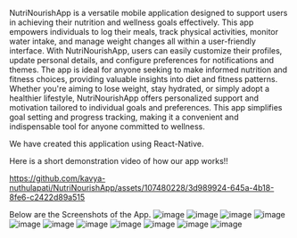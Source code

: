 NutriNourishApp is a versatile mobile application designed to support users in achieving their nutrition and wellness goals effectively. This app empowers individuals to log their meals, track physical activities, monitor water intake, and manage weight changes all within a user-friendly interface. With NutriNourishApp, users can easily customize their profiles, update personal details, and configure preferences for notifications and themes. The app is ideal for anyone seeking to make informed nutrition and fitness choices, providing valuable insights into diet and fitness patterns. Whether you're aiming to lose weight, stay hydrated, or simply adopt a healthier lifestyle, NutriNourishApp offers personalized support and motivation tailored to individual goals and preferences. This app simplifies goal setting and progress tracking, making it a convenient and indispensable tool for anyone committed to wellness.

We have created this application using React-Native.

Here is a short demonstration video of how our app works!!

https://github.com/kavya-nuthulapati/NutriNourishApp/assets/107480228/3d989924-645a-4b18-8fe6-c2422d89a515

Below are the Screenshots of the App.
![image](https://github.com/kavya-nuthulapati/NutriNourishApp/assets/107480228/b18153c0-f82b-4542-93cd-7659ab708276)
![image](https://github.com/kavya-nuthulapati/NutriNourishApp/assets/107480228/39058b23-45f3-4405-ad34-7ba2df368d57)
![image](https://github.com/kavya-nuthulapati/NutriNourishApp/assets/107480228/b3867e17-e7c0-4043-8639-cd071a0b68fb)
![image](https://github.com/kavya-nuthulapati/NutriNourishApp/assets/107480228/fdde9481-67ee-4ce5-af77-0714c4f10d67)
![image](https://github.com/kavya-nuthulapati/NutriNourishApp/assets/107480228/97cfee24-9a37-410b-ae9b-e0d03cefb86b)
![image](https://github.com/kavya-nuthulapati/NutriNourishApp/assets/107480228/35130962-c70a-449b-adf1-6b8dcf35fa51)
![image](https://github.com/kavya-nuthulapati/NutriNourishApp/assets/107480228/2a80fccf-3452-474e-90b8-c5b09aef15b0)
![image](https://github.com/kavya-nuthulapati/NutriNourishApp/assets/107480228/63cb37fb-af78-4dc8-8da3-b38307d67706)
![image](https://github.com/kavya-nuthulapati/NutriNourishApp/assets/107480228/3d9ff25e-fd9e-4033-9de7-2842f88cd2b3)
![image](https://github.com/kavya-nuthulapati/NutriNourishApp/assets/107480228/76333798-638a-49a1-820b-a7f7e7c9b982)
![image](https://github.com/kavya-nuthulapati/NutriNourishApp/assets/107480228/7910d411-432f-4ce7-ab59-4b43e119f42a)


